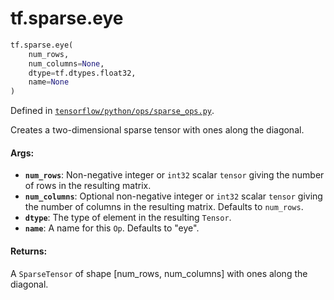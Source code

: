 <div itemscope itemtype="http://developers.google.com/ReferenceObject">
<meta itemprop="name" content="tf.sparse.eye" />
<meta itemprop="path" content="Stable" />
</div>

# tf.sparse.eye

``` python
tf.sparse.eye(
    num_rows,
    num_columns=None,
    dtype=tf.dtypes.float32,
    name=None
)
```



Defined in [`tensorflow/python/ops/sparse_ops.py`](/code/stable/tensorflow/python/ops/sparse_ops.py).

Creates a two-dimensional sparse tensor with ones along the diagonal.

#### Args:

* <b>`num_rows`</b>: Non-negative integer or `int32` scalar `tensor` giving the number
    of rows in the resulting matrix.
* <b>`num_columns`</b>: Optional non-negative integer or `int32` scalar `tensor` giving
    the number of columns in the resulting matrix. Defaults to `num_rows`.
* <b>`dtype`</b>: The type of element in the resulting `Tensor`.
* <b>`name`</b>: A name for this `Op`. Defaults to "eye".


#### Returns:

A `SparseTensor` of shape [num_rows, num_columns] with ones along the
diagonal.